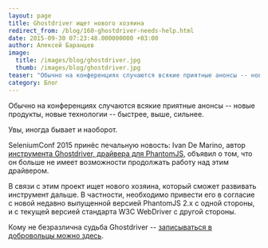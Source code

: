 ```yaml
---
layout: page
title: Ghostdriver ищет нового хозяина
redirect_from: /blog/160-ghostdriver-needs-help.html
date: 2015-09-30 07:23:48.000000000 +03:00
author: Алексей Баранцев
image:
  title: /images/blog/ghostdriver.jpg
  thumb: /images/blog/ghostdriver.jpg
teaser: "Обычно на конференциях случаются всякие приятные анонсы -- новые продукты, новые технологии -- быстрее, выше, сильнее. Увы, иногда бывает и наоборот. SeleniumConf 2015 принёс печальную новость: Ivan De Marino объявил о том, что он больше не имеет возможности продолжать работу над Ghostdriver, драйвером для PhantomJS."
category: Блог
---
```

<p>Обычно на конференциях случаются всякие приятные анонсы -- новые продукты, новые технологии -- быстрее, выше, сильнее.</p>
<p>Увы, иногда бывает и наоборот.</p>
<p>SeleniumConf 2015 принёс печальную новость: Ivan De Marino, автор <a href="https://github.com/detro/ghostdriver">инструмента Ghostdriver, драйвера для PhantomJS</a>, объявил о том, что он больше не имеет возможности продолжать работу над этим драйвером.</p>
<p><span>В связи с этим проект ищет нового хозяина, который сможет развивать инструмент дальше. В частности, необходимо привести его в согласие с новой недавно выпущенной версией PhantomJS 2.x с одной стороны, и с текущей версией стандарта W3C WebDriver с другой стороны.</span></p>
<p>Кому не безразлична судьба Ghostdriver -- <a href="https://github.com/detro/ghostdriver">записываться в добровольцы можно здесь</a>.</p>
